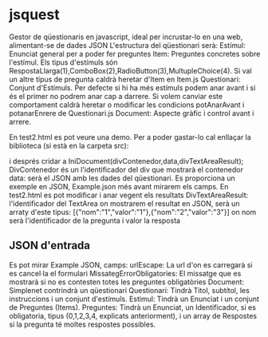 jsquest
=======

Gestor de qüestionaris en javascript, ideal per incrustar-lo en una web, alimentant-se de dades JSON
L'estructura del qüestionari serà:
Estímul: Enunciat general per a poder fer preguntes
Item: Preguntes concretes sobre l'estímul. Els tipus d'estímuls són RespostaLlarga(1),ComboBox(2),RadioButton(3),MultupleChoice(4). Si val un altre típus de pregunta caldrà heretar d'Item en Item.js
Questionari: Conjunt d'Estímuls. Per defecte si hi ha més estímuls podem anar avant i si és el primer no podrem anar cap a darrere. Si volem canviar este comportament caldrà heretar o modificar les condicions potAnarAvant i potanarEnrere de Questionari.js
Document: Aspecte gràfic i control avant i arrere. 

En test2.html es pot veure una demo. Per a poder gastar-lo cal enllaçar la biblioteca (si està en la carpeta src):

<script type='text/javascript' src='src/jsquest.js'></script>

i després cridar a IniDocument(divContenedor,data,divTextAreaResult);
DivContenedor és un l'identificador del div que mostrarà el contenedor
data: serà el JSON amb les dades del qüestionari. Es proporciona un exemple en JSON, Example.json més avant mirarem els camps. En test2.html es pot modificar i anar vegent els resultats
DivTextAreaResult: l'identificador del TextArea on mostrarem el resultat en JSON, serà un arraty d'este tipus:
[{"nom":"1","valor":"1"},{"nom":"2","valor":"3"}]
on nom serà l'identificador de la pregunta i valor la resposta

JSON d'entrada
--------------
Es pot mirar Example JSON, camps:
urlEscape: La url d'on es carregarà si es cancel·la el formulari
MissategErrorObligatories: El missatge que es mostrarà si no es contesten totes les preguntes obligatòries
Document: Simplenet contrindrà un qüestionari
Questionari: Tindrà Titol, subtítol, les instruccions i un conjunt d'estímuls.
Estimul: Tindrà un Enunciat i un conjunt de Preguntes (Items).
Preguntes: Tindrà un Enunciat, un Identificador, si es obligatoria, tipus (0,1,2,3,4, explicats anteriorment), i un array de Respostes si la pregunta té moltes respostes possibles.
